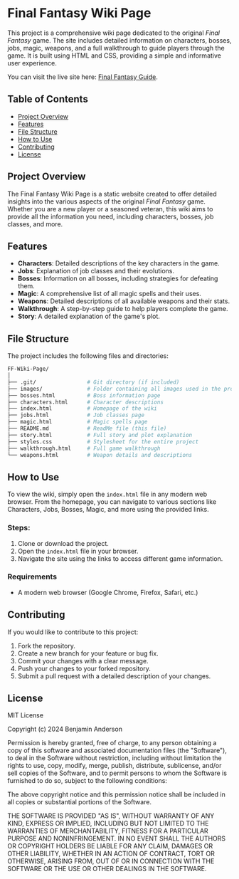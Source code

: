 # Final Fantasy Wiki Page

This project is a comprehensive wiki page dedicated to the original *Final Fantasy* game. The site includes detailed information on characters, bosses, jobs, magic, weapons, and a full walkthrough to guide players through the game. It is built using HTML and CSS, providing a simple and informative user experience.

You can visit the live site here: [Final Fantasy Guide](https://ffguide.xyz).

## Table of Contents

- [Project Overview](#project-overview)
- [Features](#features)
- [File Structure](#file-structure)
- [How to Use](#how-to-use)
- [Contributing](#contributing)
- [License](#license)

## Project Overview

The Final Fantasy Wiki Page is a static website created to offer detailed insights into the various aspects of the original *Final Fantasy* game. Whether you are a new player or a seasoned veteran, this wiki aims to provide all the information you need, including characters, bosses, job classes, and more.

## Features

- **Characters**: Detailed descriptions of the key characters in the game.
- **Jobs**: Explanation of job classes and their evolutions.
- **Bosses**: Information on all bosses, including strategies for defeating them.
- **Magic**: A comprehensive list of all magic spells and their uses.
- **Weapons**: Detailed descriptions of all available weapons and their stats.
- **Walkthrough**: A step-by-step guide to help players complete the game.
- **Story**: A detailed explanation of the game's plot.

## File Structure

The project includes the following files and directories:
```bash
FF-Wiki-Page/
│
├── .git/                # Git directory (if included)
├── images/              # Folder containing all images used in the project
├── bosses.html          # Boss information page
├── characters.html      # Character descriptions
├── index.html           # Homepage of the wiki
├── jobs.html            # Job classes page
├── magic.html           # Magic spells page
├── README.md            # ReadMe file (this file)
├── story.html           # Full story and plot explanation
├── styles.css           # Stylesheet for the entire project
├── walkthrough.html     # Full game walkthrough
└── weapons.html         # Weapon details and descriptions
```

## How to Use

To view the wiki, simply open the `index.html` file in any modern web browser. From the homepage, you can navigate to various sections like Characters, Jobs, Bosses, Magic, and more using the provided links.

### Steps:
1. Clone or download the project.
2. Open the `index.html` file in your browser.
3. Navigate the site using the links to access different game information.

### Requirements
- A modern web browser (Google Chrome, Firefox, Safari, etc.)

## Contributing

If you would like to contribute to this project:

1. Fork the repository.
2. Create a new branch for your feature or bug fix.
3. Commit your changes with a clear message.
4. Push your changes to your forked repository.
5. Submit a pull request with a detailed description of your changes.


## License

MIT License

Copyright (c) 2024 Benjamin Anderson

Permission is hereby granted, free of charge, to any person obtaining a copy of this software and associated documentation files (the "Software"), to deal in the Software without restriction, including without limitation the rights to use, copy, modify, merge, publish, distribute, sublicense, and/or sell copies of the Software, and to permit persons to whom the Software is furnished to do so, subject to the following conditions:

The above copyright notice and this permission notice shall be included in all copies or substantial portions of the Software.

THE SOFTWARE IS PROVIDED "AS IS", WITHOUT WARRANTY OF ANY KIND, EXPRESS OR IMPLIED, INCLUDING BUT NOT LIMITED TO THE WARRANTIES OF MERCHANTABILITY, FITNESS FOR A PARTICULAR PURPOSE AND NONINFRINGEMENT. IN NO EVENT SHALL THE AUTHORS OR COPYRIGHT HOLDERS BE LIABLE FOR ANY CLAIM, DAMAGES OR OTHER LIABILITY, WHETHER IN AN ACTION OF CONTRACT, TORT OR OTHERWISE, ARISING FROM, OUT OF OR IN CONNECTION WITH THE SOFTWARE OR THE USE OR OTHER DEALINGS IN THE SOFTWARE.
